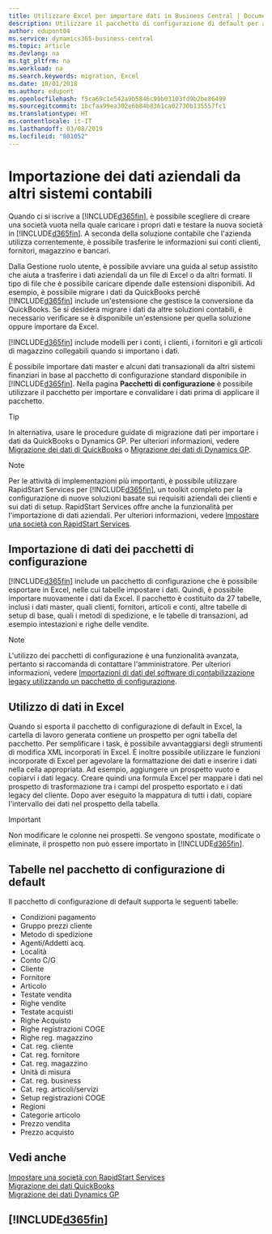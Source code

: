 ```yaml
---
title: Utilizzare Excel per importare dati in Business Central | Documenti Microsoft
description: Utilizzare il pacchetto di configurazione di default per aggiungere i dati del cliente in Excel e importare nuovamente i dati in Business Central.
author: edupont04
ms.service: dynamics365-business-central
ms.topic: article
ms.devlang: na
ms.tgt_pltfrm: na
ms.workload: na
ms.search.keywords: migration, Excel
ms.date: 10/01/2018
ms.author: edupont
ms.openlocfilehash: f5ca69c1e542a9b5846c99b03103fd9b2be86499
ms.sourcegitcommit: 1bcfaa99ea302e6b84b8361ca02730b135557fc1
ms.translationtype: HT
ms.contentlocale: it-IT
ms.lasthandoff: 03/08/2019
ms.locfileid: "801052"
---
```

# <a name="importing-business-data-from-other-finance-systems"></a>Importazione dei dati aziendali da altri sistemi contabili
Quando ci si iscrive a [!INCLUDE[d365fin](includes/d365fin_md.md)], è possibile scegliere di creare una società vuota nella quale caricare i propri dati e testare la nuova società in [!INCLUDE[d365fin](includes/d365fin_md.md)]. A seconda della soluzione contabile che l'azienda utilizza correntemente, è possibile trasferire le informazioni sui conti clienti, fornitori, magazzino e bancari.  

Dalla Gestione ruolo utente, è possibile avviare una guida al setup assistito che aiuta a trasferire i dati aziendali da un file di Excel o da altri formati. Il tipo di file che è possibile caricare dipende dalle estensioni disponibili. Ad esempio, è possibile migrare i dati da QuickBooks perché [!INCLUDE[d365fin](includes/d365fin_md.md)] include un'estensione che gestisce la conversione da QuickBooks. Se si desidera migrare i dati da altre soluzioni contabili, è necessario verificare se è disponibile un'estensione per quella soluzione oppure importare da Excel.  

[!INCLUDE[d365fin](includes/d365fin_md.md)] include modelli per i conti, i clienti, i fornitori e gli articoli di magazzino collegabili quando si importano i dati.

È possibile importare dati master e alcuni dati transazionali da altri sistemi finanziari in base al pacchetto di configurazione standard disponibile in [!INCLUDE[d365fin](includes/d365fin_md.md)]. Nella pagina **Pacchetti di configurazione** è possibile utilizzare il pacchetto per importare e convalidare i dati prima di applicare il pacchetto.  

> [!TIP]  
> In alternativa, usare le procedure guidate di migrazione dati per importare i dati da QuickBooks o Dynamics GP. Per ulteriori informazioni, vedere [Migrazione dei dati di QuickBooks](ui-extensions-quickbooks-data-migration.md) o [Migrazione dei dati di Dynamics GP](ui-extensions-dynamicsgp-data-migration.md).

> [!NOTE]  
> Per le attività di implementazioni più importanti, è possibile utilizzare RapidStart Services per [!INCLUDE[d365fin](includes/d365fin_md.md)], un toolkit completo per la configurazione di nuove soluzioni basate sui requisiti aziendali dei clienti e sui dati di setup. RapidStart Services offre anche la funzionalità per l'importazione di dati aziendali. Per ulteriori informazioni, vedere [Impostare una società con RapidStart Services](admin-set-up-a-company-with-rapidstart.md).

## <a name="importing-data-from-configuration-packages"></a>Importazione di dati dei pacchetti di configurazione
[!INCLUDE[d365fin](includes/d365fin_md.md)] include un pacchetto di configurazione che è possibile esportare in Excel, nelle cui tabelle impostare i dati. Quindi, è possibile importare nuovamente i dati da Excel. Il pacchetto è costituito da 27 tabelle, inclusi i dati master, quali clienti, fornitori, articoli e conti, altre tabelle di setup di base, quali i metodi di spedizione, e le tabelle di transazioni, ad esempio intestazioni e righe delle vendite.  

> [!NOTE]  
>   L'utilizzo dei pacchetti di configurazione è una funzionalità avanzata, pertanto si raccomanda di contattare l'amministratore. Per ulteriori informazioni, vedere [Importazioni di dati del software di contabilizzazione legacy utilizzando un pacchetto di configurazione](across-import-data-configuration-packages.md).

## <a name="working-with-data-in-excel"></a>Utilizzo di dati in Excel
Quando si esporta il pacchetto di configurazione di default in Excel, la cartella di lavoro generata contiene un prospetto per ogni tabella del pacchetto. Per semplificare i task, è possibile avvantaggiarsi degli strumenti di modifica XML incorporati in Excel. È inoltre possibile utilizzare le funzioni incorporate di Excel per agevolare la formattazione dei dati e inserire i dati nella cella appropriata. Ad esempio, aggiungere un prospetto vuoto e copiarvi i dati legacy. Creare quindi una formula Excel per mappare i dati nel prospetto di trasformazione tra i campi del prospetto esportato e i dati legacy del cliente. Dopo aver eseguito la mappatura di tutti i dati, copiare l'intervallo dei dati nel prospetto della tabella.  

> [!IMPORTANT]  
>  Non modificare le colonne nei prospetti. Se vengono spostate, modificate o eliminate, il prospetto non può essere importato in [!INCLUDE[d365fin](includes/d365fin_md.md)].

## <a name="tables-in-the-default-configuration-package"></a>Tabelle nel pacchetto di configurazione di default
Il pacchetto di configurazione di default supporta le seguenti tabelle:

-   Condizioni pagamento
-   Gruppo prezzi cliente
-   Metodo di spedizione
-   Agenti/Addetti acq.
-   Località
-   Conto C/G
-   Cliente
-   Fornitore
-   Articolo
-   Testate vendita
-   Righe vendite
-   Testate acquisti
-   Righe Acquisto
-   Righe registrazioni COGE
-   Righe reg. magazzino
-   Cat. reg. cliente
-   Cat. reg. fornitore
-   Cat. reg. magazzino
-   Unità di misura
-   Cat. reg. business
-   Cat. reg. articoli/servizi
-   Setup registrazioni COGE
-   Regioni
-   Categorie articolo
-   Prezzo vendita
-   Prezzo acquisto

## <a name="see-also"></a>Vedi anche
[Impostare una società con RapidStart Services](admin-set-up-a-company-with-rapidstart.md)  
[Migrazione dei dati QuickBooks](ui-extensions-quickbooks-data-migration.md)  
[Migrazione dei dati Dynamics GP](ui-extensions-dynamicsgp-data-migration.md)  

## [!INCLUDE[d365fin](includes/free_trial_md.md)]  
 
